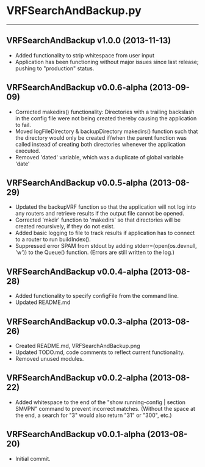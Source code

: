 # VRFSearchAndBackup.py #
---

## VRFSearchAndBackup v1.0.0 (2013-11-13) ##
* Added functionality to strip whitespace from user input
* Application has been functioning without major issues since last release;
  pushing to "production" status.

## VRFSearchAndBackup v0.0.6-alpha (2013-09-09) ##
* Corrected makedirs() functionality: Directories with a trailing backslash
  in the config file were not being created thereby causing the application
  to fail.
* Moved logFileDirectory & backupDirectory makedirs() function such that the
  directory would only be created if/when the parent function was called
  instead of creating both directories whenever the application executed.
* Removed 'dated' variable, which was a duplicate of global variable 'date'

## VRFSearchAndBackup v0.0.5-alpha (2013-08-29) ##
* Updated the backupVRF function so that the application will not log into
  any routers and retrieve results if the output file cannot be opened.
* Corrected 'mkdir' function to 'makedirs' so that directories will be
  created recursively, if they do not exist.
* Added basic logging to file to track results if application has to connect
  to a router to run buildIndex().
* Suppressed error SPAM from stdout by adding stderr=(open(os.devnull, 'w'))
  to the Queue() function. (Errors are still written to the log.)

## VRFSearchAndBackup v0.0.4-alpha (2013-08-28) ##
* Added functionality to specify configFile from the command line.
* Updated README.md

## VRFSearchAndBackup v0.0.3-alpha (2013-08-26) ##
* Created README.md, VRFSearchAndBackup.png
* Updated TODO.md, code comments to reflect current functionality.  
* Removed unused modules.

## VRFSearchAndBackup v0.0.2-alpha (2013-08-22) ##
* Added whitespace to the end of the "show running-config | section SMVPN"
  command to prevent incorrect matches.  (Without the space at the end, a
  search for "3" would also return "31" or "300", etc.)

## VRFSearchAndBackup v0.0.1-alpha (2013-08-20) ##
* Initial commit.